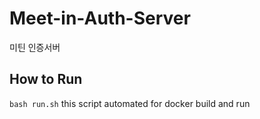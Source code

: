 # Meet-in-Auth-Server
미틴 인증서버

## How to Run

`bash run.sh`
this script automated for docker build and run
